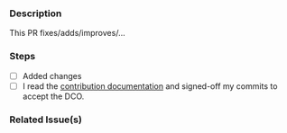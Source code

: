 ### Description
This PR fixes/adds/improves/...

### Steps

<!-- Please tick all steps this PR performs (if something is not necessary, please remove it) -->

- [ ] Added changes
- [ ] I read the [contribution documentation](https://github.com/hedgedoc/html-to-react/blob/main/CONTRIBUTING.md) and signed-off my commits to accept the DCO.

### Related Issue(s)
<!-- e.g #123 -->
